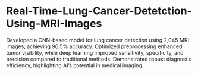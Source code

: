 # Real-Time-Lung-Cancer-Detetction-Using-MRI-Images
Developed a CNN-based model for lung cancer detection using 2,045 MRI images, achieving 96.5% accuracy. Optimized preprocessing enhanced tumor visibility, while deep learning improved sensitivity, specificity, and precision compared to traditional methods. Demonstrated robust diagnostic efficiency, highlighting AI’s potential in medical imaging.
